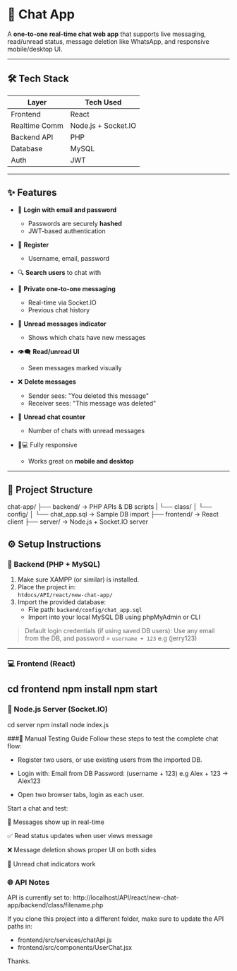 # 💬 Chat App

A **one-to-one real-time chat web app** that supports live messaging, read/unread status, message deletion like WhatsApp, and responsive mobile/desktop UI.

---

## 🛠️ Tech Stack

| Layer         | Tech Used         |
|---------------|-------------------|
| Frontend      | React             |
| Realtime Comm | Node.js + Socket.IO |
| Backend API   | PHP               |
| Database      | MySQL             |
| Auth          | JWT               |

---

## ✨ Features

- 🔐 **Login with email and password**
  - Passwords are securely **hashed**
  - JWT-based authentication

- 📝 **Register**
  - Username, email, password

- 🔍 **Search users** to chat with

- 💬 **Private one-to-one messaging**
  - Real-time via Socket.IO
  - Previous chat history

- 🔔 **Unread messages indicator**
  - Shows which chats have new messages

- 👁️‍🗨️ **Read/unread UI**
  - Seen messages marked visually

- ❌ **Delete messages**
  - Sender sees: "You deleted this message"
  - Receiver sees: "This message was deleted"

- 🔢 **Unread chat counter**
  - Number of chats with unread messages

- 📱💻 Fully responsive
  - Works great on **mobile and desktop**

---

## 🚀 Project Structure
chat-app/
├── backend/ → PHP APIs & DB scripts
| └── class/
│ └── config/
│     └── chat_app.sql → Sample DB import
├── frontend/ → React client
├── server/ → Node.js + Socket.IO server


## ⚙️ Setup Instructions

### 🔌 Backend (PHP + MySQL)

1. Make sure XAMPP (or similar) is installed.
2. Place the project in:  
   `htdocs/API/react/new-chat-app/`
3. Import the provided database:
   - File path: `backend/config/chat_app.sql`
   - Import into your local MySQL DB using phpMyAdmin or CLI

>  Default login credentials (if using saved DB users):
> Use any email from the DB, and password = `username + 123` e.g (jerry123)

---

### 💻 Frontend (React)
cd frontend
npm install
npm start
---


### 🔌 Node.js Server (Socket.IO)
cd server
npm install
node index.js


###🧪 Manual Testing Guide
Follow these steps to test the complete chat flow:

- Register two users, or use existing users from the imported DB.

- Login with:
Email from DB
Password: (username + 123) e.g Alex + 123 -> Alex123

- Open two browser tabs, login as each user.

Start a chat and test:

🔄 Messages show up in real-time

✅ Read status updates when user views message

❌ Message deletion shows proper UI on both sides

🔔 Unread chat indicators work


### 🌐 API Notes
API is currently set to:
http://localhost/API/react/new-chat-app/backend/class/filename.php

If you clone this project into a different folder, make sure to update the API paths in:
- frontend/src/services/chatApi.js
- frontend/src/components/UserChat.jsx

Thanks.
